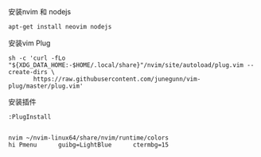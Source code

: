 安装nvim 和 nodejs 

```bash
apt-get install neovim nodejs
```

安装vim Plug
```
sh -c 'curl -fLo "${XDG_DATA_HOME:-$HOME/.local/share}"/nvim/site/autoload/plug.vim --create-dirs \
       https://raw.githubusercontent.com/junegunn/vim-plug/master/plug.vim'
```

安装插件
```vim
:PlugInstall
```

```

```

```python的语法提示如果看不清楚可以调整color
nvim ~/nvim-linux64/share/nvim/runtime/colors 
hi Pmenu      guibg=LightBlue      ctermbg=15
```
